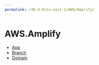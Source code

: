 ```yaml
---
permalink: /48.0.0/sa-east-1/AWS/Amplify/
---
```


# AWS.Amplify



* [App](App.md)
* [Branch](Branch.md)
* [Domain](Domain.md)